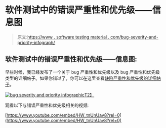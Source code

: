 # 软件测试中的错误严重性和优先级——信息图

> 原文:[https://www . software testing material . com/bug-severity-and-priority-infograph/](https://www.softwaretestingmaterial.com/bug-severity-and-priority-infographic/)

## **软件测试中的错误严重性和优先级——信息图:**

早些时候，我已经发布了一个关于 bug 严重性和优先级以及 bug 严重性和优先级类型的详细帖子。如果你错过了，你可以在这里查看[缺陷严重性和优先级的详细帖子](https://www.softwaretestingmaterial.com/what-is-the-difference-between-severity-and-priority-in-software-testing/)。

[![bug severity and priority infographic](img/08ede06f3bcf141201733686659b19a4.png "bug severity and priority infographic")T2】](https://www.softwaretestingmaterial.com/wp-content/uploads/2016/03/Bug-Severity-And-Priority-Infographic.png)

观看以下与错误严重性和优先级相关的视频:

[https://www.youtube.com/embed/HW_tnUnUav8?rel=0](https://www.youtube.com/embed/HW_tnUnUav8?rel=0)